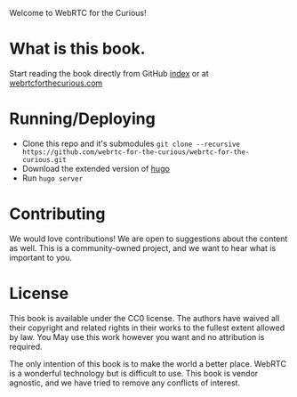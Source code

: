 Welcome to WebRTC for the Curious!

# What is this book.

Start reading the book directly from GitHub [index](content/_index.md) or at [webrtcforthecurious.com](https://webrtcforthecurious.com)

# Running/Deploying

* Clone this repo and it's submodules `git clone --recursive https://github.com/webrtc-for-the-curious/webrtc-for-the-curious.git`
* Download the extended version of [hugo](https://github.com/gohugoio/hugo)
* Run `hugo server`

# Contributing

We would love contributions! We are open to suggestions about the content as well. This is a community-owned project, and we want to hear what is important to you.

# License

This book is available under the CC0 license. The authors have waived all their copyright and related rights in their works to the fullest extent allowed by law. You May use this work however you want and no attribution is required.

The only intention of this book is to make the world a better place. WebRTC is a wonderful technology but is difficult to use. This book is vendor agnostic, and we have tried to remove any conflicts of interest.
